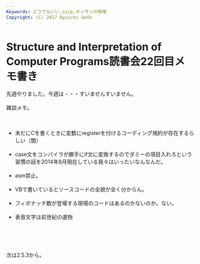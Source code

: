 ```yaml
---
Keywords: どうでもいい,sicp,オッサンの咆哮
Copyright: (C) 2017 Ryuichi Ueda
---
```


# Structure and Interpretation of Computer Programs読書会22回目メモ書き
先週やりました。今週は・・・すいませんすいません。<br />
<br />
雑談メモ。<br />
<br />
<ul><br />
 <li>未だにCを書くときに変数にregisterを付けるコーディング規約が存在するらしい（闇）</li><br />
 <li>case文をコンパイラが勝手にif文に変換するのでダミーの項目入れろという習慣の話を2014年8月現在している我々はいったいなんなんだ。</li><br />
 <li>asm禁止。</li><br />
 <li>VBで書いているとソースコードの全貌が全く分からん。</li><br />
 <li>フィボナッチ数が登場する現場のコードはあるのかないのか。ない。</li><br />
 <li>表音文字は前世紀の遺物</li><br />
</ul><br />
<br />
<br />
次は2.5.3から。
